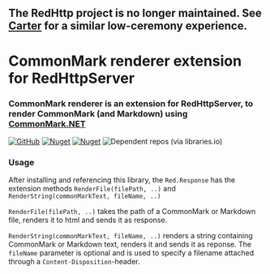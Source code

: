 ## The RedHttp project is no longer maintained. See [Carter](https://github.com/CarterCommunity/Carter) for a similar low-ceremony experience.

# CommonMark renderer extension for RedHttpServer
### CommonMark renderer is an extension for RedHttpServer, to render CommonMark (and Markdown) using [CommonMark.NET](https://github.com/Knagis/CommonMark.NET)
[![GitHub](https://img.shields.io/github/license/redhttp/red.commonmarkrenderer)](https://github.com/RedHttp/Red.CommonMarkRenderer/blob/master/LICENSE.md)
[![Nuget](https://img.shields.io/nuget/v/red.commonmarkrenderer)](https://www.nuget.org/packages/red.commonmarkrenderer/)
[![Nuget](https://img.shields.io/nuget/dt/red.commonmarkrenderer)](https://www.nuget.org/packages/red.commonmarkrenderer/)
![Dependent repos (via libraries.io)](https://img.shields.io/librariesio/dependent-repos/nuget/red.commonmarkrenderer)

### Usage
After installing and referencing this library, the `Red.Response` has the extension methods 
`RenderFile(filePath, ..)` and `RenderString(commonMarkText, fileName, ..)`

`RenderFile(filePath, ..)` takes the path of a CommonMark or Markdown file, renders it to html and sends it as response.

`RenderString(commonMarkText, fileName, ..)` renders a string containing CommonMark or Markdown text, renders it and sends it as reponse.
The `fileName` parameter is optional and is used to specify a filename attached through a `Content-Disposition`-header.
